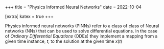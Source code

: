 +++
title = "Physics Informed Neural Networks"
date = 2022-10-04

[extra]
katex = true
+++

Physics informed neural networks (PINNs) refer to a class of class of Neural networks (NNs) that can be used to solve differential equations.
In the case of *Ordinary Differential Equations* (ODEs) they implement a mapping from a given time instance, $t$, to the solution at the given time $x(t)$